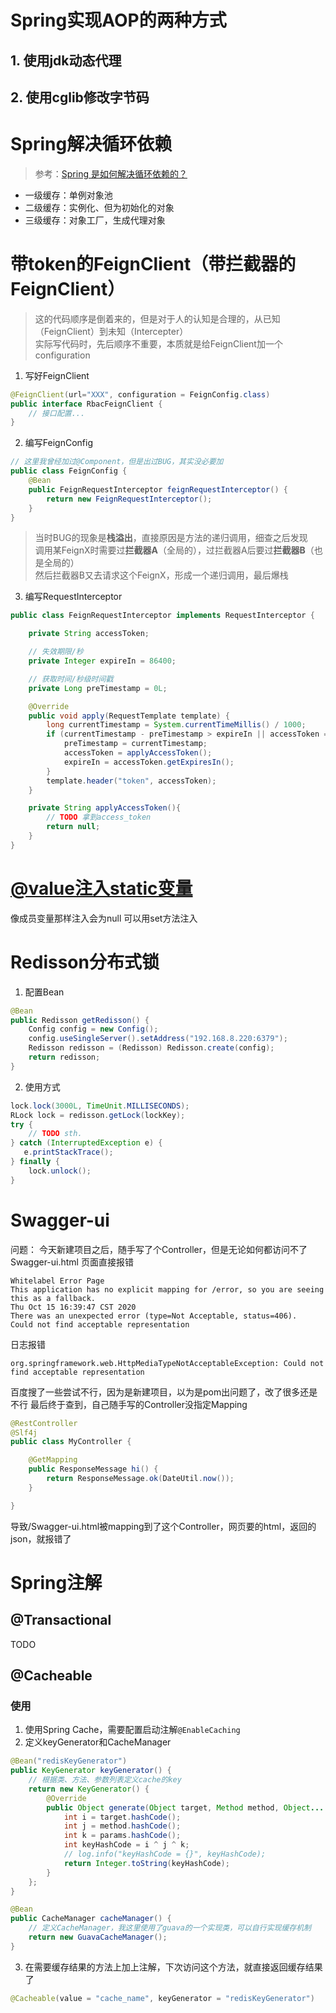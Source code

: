 # Spring实现AOP的两种方式
## 1. 使用jdk动态代理
## 2. 使用cglib修改字节码


# Spring解决循环依赖
> 参考：[Spring 是如何解决循环依赖的？](https://www.zhihu.com/question/438247718)

- 一级缓存：单例对象池  
- 二级缓存：实例化、但为初始化的对象  
- 三级缓存：对象工厂，生成代理对象  



# 带token的FeignClient（带拦截器的FeignClient）
> 这的代码顺序是倒着来的，但是对于人的认知是合理的，从已知（FeignClient）到未知（Intercepter）  
实际写代码时，先后顺序不重要，本质就是给FeignClient加一个configuration

1. 写好FeignClient
```java
@FeignClient(url="XXX", configuration = FeignConfig.class)
public interface RbacFeignClient {
    // 接口配置...
}
```

2. 编写FeignConfig
```java
// 这里我曾经加过@Component，但是出过BUG，其实没必要加
public class FeignConfig {
    @Bean
    public FeignRequestInterceptor feignRequestInterceptor() {
        return new FeignRequestInterceptor();
    }
}
```
> 当时BUG的现象是**栈溢出**，直接原因是方法的递归调用，细查之后发现  
调用某FeignX时需要过**拦截器A**（全局的），过拦截器A后要过**拦截器B**（也是全局的）  
然后拦截器B又去请求这个FeignX，形成一个递归调用，最后爆栈

3. 编写RequestInterceptor
```java
public class FeignRequestInterceptor implements RequestInterceptor {

    private String accessToken;

    // 失效期限/秒
    private Integer expireIn = 86400;

    // 获取时间/秒级时间戳
    private Long preTimestamp = 0L;

    @Override
    public void apply(RequestTemplate template) {
        long currentTimestamp = System.currentTimeMillis() / 1000;
        if (currentTimestamp - preTimestamp > expireIn || accessToken == null) {
            preTimestamp = currentTimestamp;
            accessToken = applyAccessToken();
            expireIn = accessToken.getExpiresIn();
        }
        template.header("token", accessToken);
    }

    private String applyAccessToken(){
        // TODO 拿到access_token
        return null;
    }
}
```

# [@value注入static变量](https://www.cnblogs.com/xiang--liu/p/11445318.html)
像成员变量那样注入会为null
可以用set方法注入

# Redisson分布式锁

1. 配置Bean

```java
@Bean
public Redisson getRedisson() {
    Config config = new Config();
    config.useSingleServer().setAddress("192.168.8.220:6379");
    Redisson redisson = (Redisson) Redisson.create(config);
    return redisson;
}
```

2. 使用方式

```java
lock.lock(3000L, TimeUnit.MILLISECONDS);
RLock lock = redisson.getLock(lockKey);
try {
    // TODO sth.
} catch (InterruptedException e) {
   e.printStackTrace();
} finally {
    lock.unlock();
}
```

# Swagger-ui
问题：
今天新建项目之后，随手写了个Controller，但是无论如何都访问不了Swagger-ui.html
页面直接报错
```log
Whitelabel Error Page
This application has no explicit mapping for /error, so you are seeing this as a fallback.
Thu Oct 15 16:39:47 CST 2020
There was an unexpected error (type=Not Acceptable, status=406).
Could not find acceptable representation
```
日志报错
```log
org.springframework.web.HttpMediaTypeNotAcceptableException: Could not find acceptable representation
```
百度搜了一些尝试不行，因为是新建项目，以为是pom出问题了，改了很多还是不行
最后终于查到，自己随手写的Controller没指定Mapping
```java
@RestController
@Slf4j
public class MyController {

    @GetMapping
    public ResponseMessage hi() {
        return ResponseMessage.ok(DateUtil.now());
    }

}
```
导致/Swagger-ui.html被mapping到了这个Controller，网页要的html，返回的json，就报错了


# Spring注解
## @Transactional
TODO

## @Cacheable
### 使用
1. 使用Spring Cache，需要配置启动注解`@EnableCaching`  
2. 定义keyGenerator和CacheManager  
```java
@Bean("redisKeyGenerator")
public KeyGenerator keyGenerator() {
    // 根据类、方法、参数列表定义cache的key
    return new KeyGenerator() {
        @Override
        public Object generate(Object target, Method method, Object... params) {
            int i = target.hashCode();
            int j = method.hashCode();
            int k = params.hashCode();
            int keyHashCode = i ^ j ^ k;
            // log.info("keyHashCode = {}", keyHashCode);
            return Integer.toString(keyHashCode);
        }
    };
}

@Bean
public CacheManager cacheManager() {
    // 定义CacheManager，我这里使用了guava的一个实现类，可以自行实现缓存机制
    return new GuavaCacheManager();
}
```
3. 在需要缓存结果的方法上加上注解，下次访问这个方法，就直接返回缓存结果了
```java
@Cacheable(value = "cache_name", keyGenerator = "redisKeyGenerator")
```